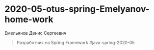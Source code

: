 # 2020-05-otus-spring-Emelyanov-home-work

Емельянов Денис Сергеевич
>Разработчик на Spring Framework
> #java-spring-2020-05


